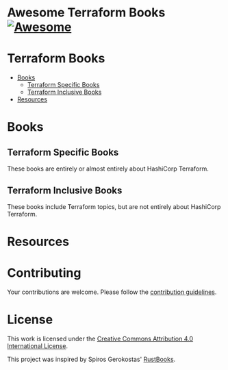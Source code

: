 Awesome Terraform Books [![Awesome](https://cdn.jsdelivr.net/gh/sindresorhus/awesome@d7305f38d29fed78fa85652e3a63e154dd8e8829/media/badge.svg)](https://github.com/sindresorhus/awesome)
====

Terraform Books
====

* [Books](#books)
  * [Terraform Specific Books](#terraform-specific-books)
  * [Terraform Inclusive Books](#terraform-inclusive-books)
* [Resources](#resources)

**Books**
====

**Terraform Specific Books**
----

These books are entirely or almost entirely about HashiCorp Terraform.



**Terraform Inclusive Books**
----

These books include Terraform topics, but are not entirely about HashiCorp Terraform.



**Resources**
====



Contributing
====
Your contributions are welcome. Please follow the [contribution guidelines](CONTRIBUTING.md).

License
====
This work is licensed under the [Creative Commons Attribution 4.0 International License](https://creativecommons.org/licenses/by/4.0/).

This project was inspired by 
Spiros Gerokostas' [RustBooks](https://github.com/sger/RustBooks/tree/main).
